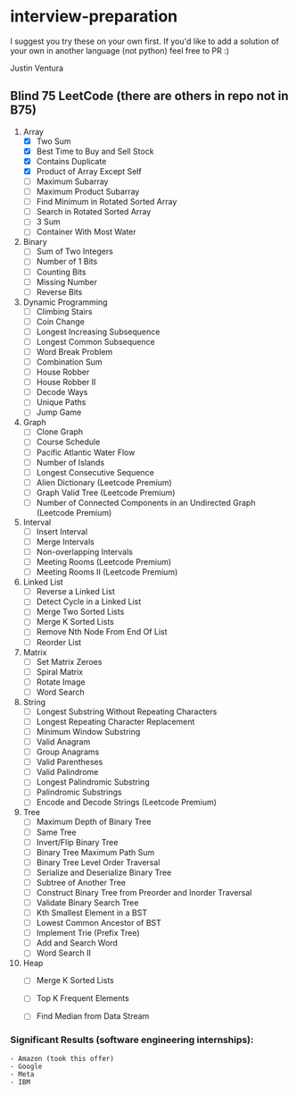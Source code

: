# interview-preparation

I suggest you try these on your own first.  If you'd like to add a
solution of your own in another language (not python) feel free to
PR :)

Justin Ventura

## Blind 75 LeetCode (there are others in repo not in B75)
1. Array
    - [x] Two Sum
    - [x] Best Time to Buy and Sell Stock
    - [x] Contains Duplicate
    - [x] Product of Array Except Self
    - [ ] Maximum Subarray
    - [ ] Maximum Product Subarray
    - [ ] Find Minimum in Rotated Sorted Array
    - [ ] Search in Rotated Sorted Array
    - [ ] 3 Sum
    - [ ] Container With Most Water

2. Binary
    - [ ] Sum of Two Integers
    - [ ] Number of 1 Bits
    - [ ] Counting Bits
    - [ ] Missing Number
    - [ ] Reverse Bits

3. Dynamic Programming
    - [ ] Climbing Stairs
    - [ ] Coin Change
    - [ ] Longest Increasing Subsequence
    - [ ] Longest Common Subsequence
    - [ ] Word Break Problem
    - [ ] Combination Sum
    - [ ] House Robber
    - [ ] House Robber II
    - [ ] Decode Ways
    - [ ] Unique Paths
    - [ ] Jump Game

4. Graph
    - [ ] Clone Graph
    - [ ] Course Schedule
    - [ ] Pacific Atlantic Water Flow
    - [ ] Number of Islands
    - [ ] Longest Consecutive Sequence
    - [ ] Alien Dictionary (Leetcode Premium)
    - [ ] Graph Valid Tree (Leetcode Premium)
    - [ ] Number of Connected Components in an Undirected Graph (Leetcode Premium)

5. Interval
    - [ ] Insert Interval
    - [ ] Merge Intervals
    - [ ] Non-overlapping Intervals
    - [ ] Meeting Rooms (Leetcode Premium)
    - [ ] Meeting Rooms II (Leetcode Premium)

6. Linked List
    - [ ] Reverse a Linked List
    - [ ] Detect Cycle in a Linked List
    - [ ] Merge Two Sorted Lists
    - [ ] Merge K Sorted Lists
    - [ ] Remove Nth Node From End Of List
    - [ ] Reorder List

7. Matrix
    - [ ] Set Matrix Zeroes
    - [ ] Spiral Matrix
    - [ ] Rotate Image
    - [ ] Word Search

8. String
    - [ ] Longest Substring Without Repeating Characters
    - [ ] Longest Repeating Character Replacement
    - [ ] Minimum Window Substring
    - [ ] Valid Anagram
    - [ ] Group Anagrams
    - [ ] Valid Parentheses
    - [ ] Valid Palindrome
    - [ ] Longest Palindromic Substring
    - [ ] Palindromic Substrings
    - [ ] Encode and Decode Strings (Leetcode Premium)

9. Tree
    - [ ] Maximum Depth of Binary Tree
    - [ ] Same Tree
    - [ ] Invert/Flip Binary Tree
    - [ ] Binary Tree Maximum Path Sum
    - [ ] Binary Tree Level Order Traversal
    - [ ] Serialize and Deserialize Binary Tree
    - [ ] Subtree of Another Tree
    - [ ] Construct Binary Tree from Preorder and Inorder Traversal
    - [ ] Validate Binary Search Tree
    - [ ] Kth Smallest Element in a BST
    - [ ] Lowest Common Ancestor of BST
    - [ ] Implement Trie (Prefix Tree)
    - [ ] Add and Search Word
    - [ ] Word Search II

10. Heap
    - [ ] Merge K Sorted Lists
    - [ ] Top K Frequent Elements
    - [ ] Find Median from Data Stream


### Significant Results (software engineering internships):
    - Amazon (took this offer)
    - Google
    - Meta
    - IBM